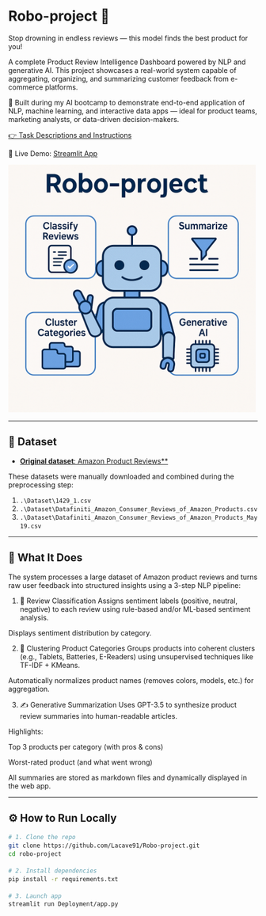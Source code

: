 # **Robo-project** 🤖  
Stop drowning in endless reviews — this model finds the best product for you!  

A complete Product Review Intelligence Dashboard powered by NLP and generative AI. This project showcases a real-world system capable of aggregating, organizing, and summarizing customer feedback from e-commerce platforms.

🧠 Built during my AI bootcamp to demonstrate end-to-end application of NLP, machine learning, and interactive data apps — ideal for product teams, marketing analysts, or data-driven decision-makers.

[👉 Task Descriptions and Instructions](https://github.com/ironhack-labs/project-nlp-business-case-automated-customers-reviews-v2)

🔗 Live Demo: [Streamlit App](https://robo-project-jfrvqubawim2qttpxtckey.streamlit.app/)



<img src="images/robo-project.png" alt="Robo-project" width="500"/>


---

## 📁  Dataset

- [**Original dataset**: Amazon Product Reviews**](https://www.kaggle.com/datasets/datafiniti/consumer-reviews-of-amazon-products)

These datasets were manually downloaded and combined during the preprocessing step:

1. `.\Dataset\1429_1.csv`  
2. `.\Dataset\Datafiniti_Amazon_Consumer_Reviews_of_Amazon_Products.csv`  
3. `.\Dataset\Datafiniti_Amazon_Consumer_Reviews_of_Amazon_Products_May19.csv`  

---

 ## 🚀 What It Does 
The system processes a large dataset of Amazon product reviews and turns raw user feedback into structured insights using a 3-step NLP pipeline:

1. 🧾 Review Classification
Assigns sentiment labels (positive, neutral, negative) to each review using rule-based and/or ML-based sentiment analysis.

Displays sentiment distribution by category.

2. 🧠 Clustering Product Categories
Groups products into coherent clusters (e.g., Tablets, Batteries, E-Readers) using unsupervised techniques like TF-IDF + KMeans.

Automatically normalizes product names (removes colors, models, etc.) for aggregation.

3. ✍️ Generative Summarization
Uses GPT-3.5 to synthesize product review summaries into human-readable articles.

Highlights:

Top 3 products per category (with pros & cons)

Worst-rated product (and what went wrong)

All summaries are stored as markdown files and dynamically displayed in the web app.


---

## ⚙️ How to Run Locally


```bash
# 1. Clone the repo
git clone https://github.com/Lacave91/Robo-project.git
cd robo-project

# 2. Install dependencies
pip install -r requirements.txt

# 3. Launch app
streamlit run Deployment/app.py
```
